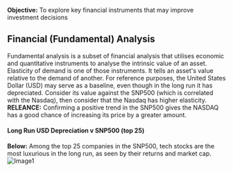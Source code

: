 **Objective:** To explore key financial instruments that may improve investment decisions

## Financial (Fundamental) Analysis
Fundamental analysis is a subset of financial analysis that utilises economic and quantitative instruments to analyse the intrinsic value of an asset. Elasticity of demand is one of those instruments. It tells an asset's value relative to the demand of another. For reference purposes, the United States Dollar (USD) may serve as a baseline, even though in the long run it has depreciated. Consider its value against the SNP500 (which is correlated with the Nasdaq), then consider that the Nasdaq has higher elasticity. <br>**RELEANCE:** Confirming a positive trend in the SNP500 gives the NASDAQ has a good chance of increasing its price by a greater amount.

#### Long Run USD Depreciation v SNP500 (top 25)
**Below:** Among the top 25 companies in the SNP500, tech stocks are the most luxurious in the long run, as seen by their returns and market cap.
![Image1](https://CarlosPeralta2049.github.io/Assets/Project2_01.png)
<br><br>
